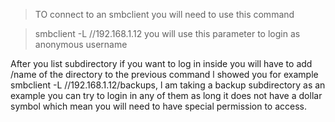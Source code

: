 
> TO connect to an smbclient you will need to use this command 

>smbclient -L  //192.168.1.12 
you will use this parameter to login as anonymous username 

After you list subdirectory if you want to log in inside you will have to add /name of the directory to the previous command l showed you for example smbclient -L //192.168.1.12/backups, l am taking a backup subdirectory as an example you can  try to login in any of them as long it does not have a dollar symbol which mean you will need to have special permission to access.